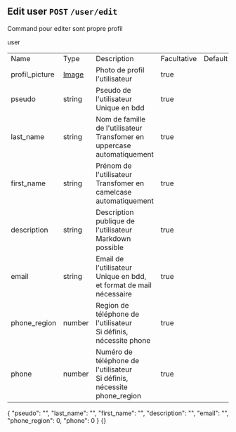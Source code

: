 ## Edit user `POST` `/user/edit`
Command pour editer sont propre profil

<chapter title="CAN USE COMMAND">
<p>
    user
</p>
</chapter>

<chapter title="BODY">
<tabs group="Lang">
    <tab title="Tableau" group-key="tab">
<table>
    <tr>
        <td>Name</td><td>Type</td><td>Description</td><td>Facultative</td><td>Default</td>
    </tr>
    <tr>
        <td>profil_picture</td><td><a href="Types.md#image">Image</a></td><td>Photo de profil l'utilisateur</td><td>true</td><td></td>
    </tr>
    <tr>
        <td>pseudo</td><td>string</td><td>Pseudo de l'utilisateur<br/>Unique en bdd</td><td>true</td><td></td>
    </tr>
    <tr>
        <td>last_name</td><td>string</td><td>Nom de famille de l'utilisateur<br/>Transfomer en uppercase automatiquement</td><td>true</td><td></td>
    </tr>
    <tr>
        <td>first_name</td><td>string</td><td>Prénom de l'utilisateur<br/>Transfomer en camelcase automatiquement</td><td>true</td><td></td>
    </tr>
    <tr>
        <td>description</td><td>string</td><td>Description publique de l'utilisateur<br/>Markdown possible</td><td>true</td><td></td>
    </tr>
    <tr>
        <td>email</td><td>string</td><td>Email de l'utilisateur<br/>Unique en bdd, et format de mail nécessaire</td><td>true</td><td></td>
    </tr>
    <tr>
        <td>phone_region</td><td>number</td><td>Region de téléphone de l'utilisateur<br/>Si définis, nécessite phone</td><td>true</td><td></td>
    </tr>
    <tr>
        <td>phone</td><td>number</td><td>Numéro de téléphone de l'utilisateur<br/>Si définis, nécessite phone_region</td><td>true</td><td></td>
    </tr>
</table>
    </tab>
    <tab title="Json Full" group-key="jsonfull">
<code-block xml:lang="json" xml:space="preserve">
{
    "pseudo": "",
    "last_name": "",
    "first_name": "",
    "description": "",
    "email": "",
    "phone_region": 0,
    "phone": 0
}
</code-block>
    </tab>
    <tab title="Json Min" group-key="jsonmin">
<code-block xml:lang="json" xml:space="preserve">
{}
</code-block>
    </tab>
</tabs>
</chapter>